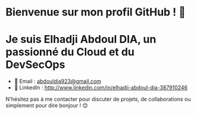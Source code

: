 # Bienvenue sur mon profil GitHub ! 👋
# Je suis Elhadji Abdoul DIA, un passionné du Cloud et du DevSecOps

- 📧 Email : abdouldia923@gmail.com
- 💬 LinkedIn : http://www.linkedin.com/in/elhadji-abdoul-dia-387910246

N'hésitez pas à me contacter pour discuter de projets, de collaborations ou simplement pour dire bonjour ! 😊
